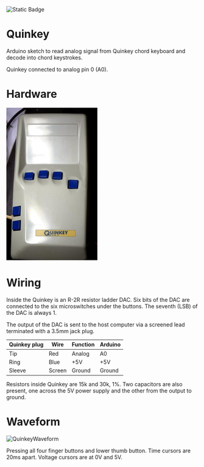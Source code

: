 ![Static Badge](https://img.shields.io/badge/MCU-ATmega328-green "MCU:ATmega328")

# Quinkey #

Arduino sketch to read analog signal from Quinkey chord keyboard and
decode into chord keystrokes.

Quinkey connected to analog pin 0 (A0).

# Hardware #

![Quinkey](Quinkey.jpg "Quinkey")

# Wiring #

Inside the Quinkey is an R-2R resistor ladder DAC.
Six bits of the DAC are connected to the six microswitches under
the buttons.
The seventh (LSB) of the DAC is always 1.

The output of the DAC is sent to the host computer via a screened lead
terminated with a 3.5mm jack plug.

| Quinkey plug | Wire   | Function | Arduino |
|--------------|--------|----------|---------|
| Tip          | Red    | Analog   | A0      |
| Ring         | Blue   | +5V      | +5V     |
| Sleeve       | Screen | Ground   | Ground  |

Resistors inside Quinkey are 15k and 30k, 1%.
Two capacitors are also present,
one across the 5V power supply
and the other from the output to ground.

# Waveform #

![QuinkeyWaveform](QuinkeyWaveform.png "QuinkeyWaveform")

Pressing all four finger buttons and lower thumb button.
Time cursors are 20ms apart.
Voltage cursors are at 0V and 5V.


